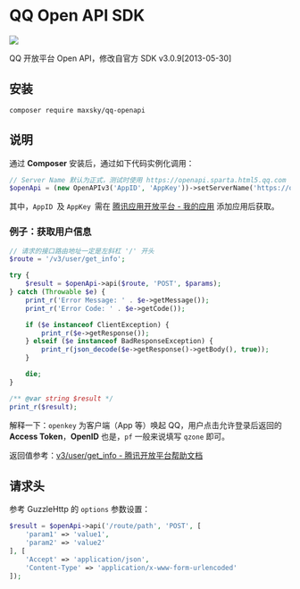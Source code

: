 # QQ Open API SDK

<a href="https://996.icu"><img src="https://img.shields.io/badge/link-996.icu-red.svg"></a>

QQ 开放平台 Open API，修改自官方 SDK v3.0.9[2013-05-30]

## 安装

`composer require maxsky/qq-openapi`

## 说明

通过 **Composer** 安装后，通过如下代码实例化调用：

```php
// Server Name 默认为正式，测试时使用 https://openapi.sparta.html5.qq.com
$openApi = (new OpenAPIv3('AppID', 'AppKey'))->setServerName('https://openapi.tencentyun.com');
```

其中，`AppID `及 `AppKey `需在 [腾讯应用开放平台 - 我的应用](https://app.open.qq.com/p/app/list) 添加应用后获取。

### 例子：获取用户信息

```php
// 请求的接口路由地址一定是左斜杠 '/' 开头
$route = '/v3/user/get_info';

try {
    $result = $openApi->api($route, 'POST', $params);
} catch (Throwable $e) {
    print_r('Error Message: ' . $e->getMessage());
    print_r('Error Code: ' . $e->getCode());

    if ($e instanceof ClientException) {
        print_r($e->getResponse());
    } elseif ($e instanceof BadResponseException) {
        print_r(json_decode($e->getResponse()->getBody(), true));
    }

    die;
}

/** @var string $result */
print_r($result);
```

解释一下：`openkey` 为客户端（App 等）唤起 QQ，用户点击允许登录后返回的 **Access Token**，**OpenID** 也是，`pf` 一般来说填写 `qzone` 即可。

返回值参考：[v3/user/get_info - 腾讯开放平台帮助文档](https://wikinew.open.qq.com/index.html#/iwiki/931122987)



## 请求头

参考 GuzzleHttp 的 `options` 参数设置：

```php
$result = $openApi->api('/route/path', 'POST', [
    'param1' => 'value1',
    'param2' => 'value2'
], [
    'Accept' => 'application/json',
    'Content-Type' => 'application/x-www-form-urlencoded'
]);
```


